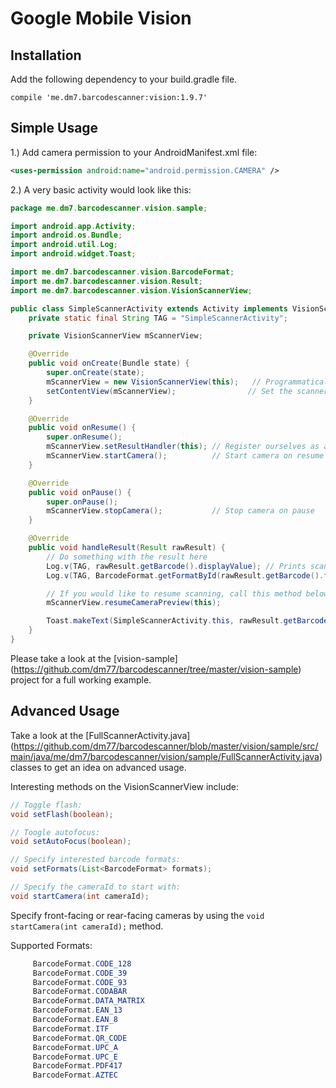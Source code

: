 Google Mobile Vision
=====

Installation
------------

Add the following dependency to your build.gradle file.

`compile 'me.dm7.barcodescanner:vision:1.9.7'`

Simple Usage
------------

1.) Add camera permission to your AndroidManifest.xml file:

```xml
<uses-permission android:name="android.permission.CAMERA" />
```

2.) A very basic activity would look like this:

```java
package me.dm7.barcodescanner.vision.sample;

import android.app.Activity;
import android.os.Bundle;
import android.util.Log;
import android.widget.Toast;

import me.dm7.barcodescanner.vision.BarcodeFormat;
import me.dm7.barcodescanner.vision.Result;
import me.dm7.barcodescanner.vision.VisionScannerView;

public class SimpleScannerActivity extends Activity implements VisionScannerView.ResultHandler {
    private static final String TAG = "SimpleScannerActivity";

    private VisionScannerView mScannerView;

    @Override
    public void onCreate(Bundle state) {
        super.onCreate(state);
        mScannerView = new VisionScannerView(this);   // Programmatically initialize the scanner view
        setContentView(mScannerView);                // Set the scanner view as the content view
    }

    @Override
    public void onResume() {
        super.onResume();
        mScannerView.setResultHandler(this); // Register ourselves as a handler for scan results.
        mScannerView.startCamera();          // Start camera on resume
    }

    @Override
    public void onPause() {
        super.onPause();
        mScannerView.stopCamera();           // Stop camera on pause
    }

    @Override
    public void handleResult(Result rawResult) {
        // Do something with the result here
        Log.v(TAG, rawResult.getBarcode().displayValue); // Prints scan results
        Log.v(TAG, BarcodeFormat.getFormatById(rawResult.getBarcode().format).toString()); // Prints the scan format (qrcode, pdf417 etc.)

        // If you would like to resume scanning, call this method below:
        mScannerView.resumeCameraPreview(this);

        Toast.makeText(SimpleScannerActivity.this, rawResult.getBarcode().displayValue, Toast.LENGTH_SHORT).show();
    }
}

```

Please take a look at the [vision-sample] (https://github.com/dm77/barcodescanner/tree/master/vision-sample) project for a full working example.

Advanced Usage
--------------

Take a look at the [FullScannerActivity.java] (https://github.com/dm77/barcodescanner/blob/master/vision/sample/src/main/java/me/dm7/barcodescanner/vision/sample/FullScannerActivity.java) classes to get an idea on advanced usage.

Interesting methods on the VisionScannerView include:

```java
// Toggle flash:
void setFlash(boolean);

// Toogle autofocus:
void setAutoFocus(boolean);

// Specify interested barcode formats:
void setFormats(List<BarcodeFormat> formats);

// Specify the cameraId to start with:
void startCamera(int cameraId);
```

Specify front-facing or rear-facing cameras by using the `void startCamera(int cameraId);` method.

Supported Formats:

```java
     BarcodeFormat.CODE_128
     BarcodeFormat.CODE_39
     BarcodeFormat.CODE_93
     BarcodeFormat.CODABAR
     BarcodeFormat.DATA_MATRIX
     BarcodeFormat.EAN_13
     BarcodeFormat.EAN_8
     BarcodeFormat.ITF
     BarcodeFormat.QR_CODE
     BarcodeFormat.UPC_A
     BarcodeFormat.UPC_E
     BarcodeFormat.PDF417
     BarcodeFormat.AZTEC
```
